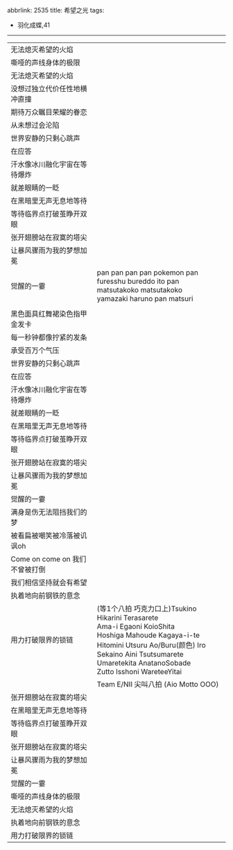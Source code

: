 abbrlink: 2535
title: 希望之光
tags:
  - 羽化成蝶,41
---
|      |      |
|--|--|
|无法熄灭希望的火焰|      |
|嘶哑的声线身体的极限|      |
|无法熄灭希望的火焰|      |
|没想过独立代价任性地横冲直撞|      |
|期待万众瞩目荣耀的眷恋|      |
|从未想过会沦陷|      |
|世界安静的只剩心跳声|      |
|在应答|      |
|汗水像冰川融化宇宙在等待爆炸|      |
|就差眼睛的一眨|      |
|在黑暗里无声无息地等待|      |
|等待临界点打破茧睁开双眼|      |
|张开翅膀站在寂寞的塔尖|      |
|让暴风骤雨为我的梦想加冕|      |
|觉醒的一霎|pan pan pan pan pokemon pan<br>furesshu bureddo ito pan<br>matsutakoko matsutakoko<br>yamazaki haruno pan matsuri|
|      |      |
|黑色面具红舞裙染色指甲金发卡|      |
|每一秒钟都像拧紧的发条|      |
|承受百万个气压|      |
|世界安静的只剩心跳声|      |
|在应答|      |
|汗水像冰川融化宇宙在等待爆炸|      |
|就差眼睛的一眨|      |
|在黑暗里无声无息地等待|      |
|等待临界点打破茧睁开双眼|      |
|张开翅膀站在寂寞的塔尖|      |
|让暴风骤雨为我的梦想加冕|      |
|觉醒的一霎|      |
|满身是伤无法阻挡我们的梦|      |
|被看扁被嘲笑被冷落被讥讽oh|      |
|Come on come on 我们不曾被打倒|      |
|我们相信坚持就会有希望|      |
|执着地向前钢铁的意念|      |
|用力打破限界的锁链|(等1个八拍 巧克力口上)Tsukino Hikarini Terasarete<br>Ama-i Egaoni KoioShita<br>Hoshiga Mahoude Kagaya-i-te<br>Hitomini Utsuru Ao/Buru(颜色) Iro<br>Sekaino Aini Tsutsumarete<br>Umaretekita AnatanoSobade<br>Zutto Isshoni WareteeYitai|
|      |Team E/NII 尖叫八拍 (Aio Motto OOO)|
|张开翅膀站在寂寞的塔尖|      |
|在黑暗里无声无息地等待|      |
|等待临界点打破茧睁开双眼|      |
|张开翅膀站在寂寞的塔尖|      |
|让暴风骤雨为我的梦想加冕|      |
|觉醒的一霎|      |
|嘶哑的声线身体的极限|      |
|无法熄灭希望的火焰|      |
|执着地向前钢铁的意念|      |
|用力打破限界的锁链|      |